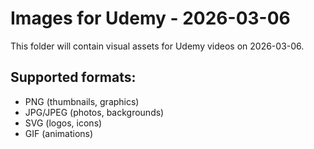 # Images for Udemy - 2026-03-06

This folder will contain visual assets for Udemy videos on 2026-03-06.

## Supported formats:
- PNG (thumbnails, graphics)
- JPG/JPEG (photos, backgrounds)
- SVG (logos, icons)
- GIF (animations)

